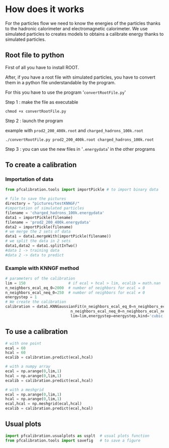 # How does it works
For the particles flow we need to know the energies of the particles thanks to the hadronic calorimeter and electromagnetic calorimeter.
We use simulated particles to creates models to obtains a calibrate energy thanks to simulated particles.

## Root file to python
First of all you have to install ROOT.

After, if you have a root file with simulated particles, you have to convert them in a python file understandable by the program.

For this you have to use the program '`convertRootFile.py`'

Step 1 : make the file as executable

`chmod +x convertRootFile.py`

Step 2 : launch the program

example with `prod2_200_400k.root` and `charged_hadrons_100k.root`

`./convertRootFile.py prod2_200_400k.root charged_hadrons_100k.root`

Step 3 : you can use the new files in '`.energydata`' in the other programs

## To create a calibration
### Importation of data
```python
from pfcalibration.tools import importPickle # to import binary data

# file to save the pictures
directory = "pictures/testKNNGF/"
#importation of simulated particles
filename = 'charged_hadrons_100k.energydata'
data1 = importPickle(filename)
filename = 'prod2_200_400k.energydata'
data2 = importPickle(filename)
# we merge the 2 sets of data
data1 = data1.mergeWith(importPickle(filename))
# we split the data in 2 sets
data1,data2 = data1.splitInTwo()
#data 1 -> training data
#data 2 -> data to predict
```

### Example with KNNGF method
```python
# parameters of the calibration
lim = 150                   # if ecal + hcal > lim, ecalib = math.nan
n_neighbors_ecal_eq_0=2000  # number of neighbors for ecal = 0
n_neighbors_ecal_neq_0=250  # number of neighbors for ecal ≠ 0
energystep = 1
# We create the calibration
calibration = data1.KNNGaussianFit(n_neighbors_ecal_eq_0=n_neighbors_ecal_eq_0,
                             n_neighbors_ecal_neq_0=n_neighbors_ecal_neq_0,
                             lim=lim,energystep=energystep,kind='cubic')
```

## To use a calibration
```python
# with one point
ecal = 60
hcal = 60
ecalib = calibration.predict(ecal,hcal)

# with a numpy array
ecal = np.arange(0,lim,1)
hcal = np.arange(0,lim,1)
ecalib = calibration.predict(ecal,hcal)

# with a meshgrid
ecal = np.arange(0,lim,1)
hcal = np.arange(0,lim,1)
ecal,hcal = np.meshgrid(ecal,hcal)
ecalib = calibration.predict(ecal,hcal)
```

## Usual plots
```python
import pfcalibration.usualplots as usplt  # usual plots function 
from pfcalibration.tools import savefig   # to save a figure
```